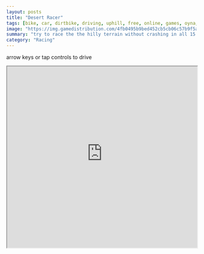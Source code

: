```yaml
---
layout: posts
title: "Desert Racer"
tags: [bike, car, dirtbike, driving, uphill, free, online, games, oyna, game, free, games, play, play, games]
image: "https://img.gamedistribution.com/4fb0495b9bed452cb5cb06c57b9f5a55.jpg"
summary: "try to race the the hilly terrain without crashing in all 15 levels  free online games oyna game free games play play games"
category: "Racing"
---
```


arrow keys or tap controls to drive

<iframe width="100%" height="480px;" src="https://html5.gamedistribution.com/4fb0495b9bed452cb5cb06c57b9f5a55/"></iframe>